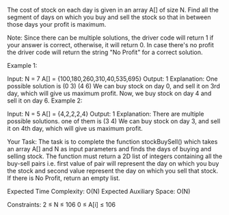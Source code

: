The cost of stock on each day is given in an array A[] of size N. Find all the segment of days on which you buy and sell the stock so that in between those days your profit is maximum.

Note: Since there can be multiple solutions, the driver code will return 1 if your answer is correct, otherwise, it will return 0. In case there's no profit the driver code will return the string "No Profit" for a correct solution.

Example 1:

Input:
N = 7
A[] = {100,180,260,310,40,535,695}
Output:
1
Explanation:
One possible solution is (0 3) (4 6)
We can buy stock on day 0,
and sell it on 3rd day, which will 
give us maximum profit. Now, we buy 
stock on day 4 and sell it on day 6.
Example 2:

Input:
N = 5
A[] = {4,2,2,2,4}
Output:
1
Explanation:
There are multiple possible solutions.
one of them is (3 4)
We can buy stock on day 3,
and sell it on 4th day, which will 
give us maximum profit.

Your Task:
The task is to complete the function stockBuySell() which takes an array A[] and N as input parameters and finds the days of buying and selling stock. The function must return a 2D list of integers containing all the buy-sell pairs i.e. first value of pair will represent the day on which you buy the stock and second value represent the day on which you sell that stock. If there is No Profit, return an empty list.


Expected Time Complexity: O(N)
Expected Auxiliary Space: O(N)


Constraints:
2 ≤ N ≤ 106
0 ≤ A[i] ≤ 106

